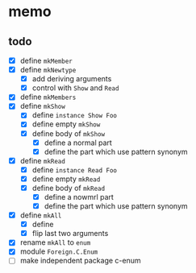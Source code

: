 memo
====

todo
----

* [x] define `mkMember`
* [x] define `mkNewtype`
	+ [x] add deriving arguments
	+ [x] control with `Show` and `Read`
* [x] define `mkMembers`
* [x] define `mkShow`
	+ [x] define `instance Show Foo`
	+ [x] define empty `mkShow`
	+ [x] define body of `mkShow`
		- [x] define a normal part
		- [x] define the part which use pattern synonym
* [x] define `mkRead`
	+ [x] define `instance Read Foo`
	+ [x] define empty `mkRead`
	+ [x] define body of `mkRead`
		- [x] define a nowmrl part
		- [x] define the part which use pattern synonym
* [x] define `mkAll`
	+ [x] define
	+ [x] flip last two arguments
* [x] rename `mkAll` to `enum`
* [x] module `Foreign.C.Enum`
* [ ] make independent package c-enum

